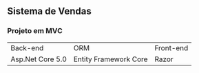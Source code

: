<h2>Sistema de Vendas</h2>
<h3>Projeto em MVC</h3>
<table>
  <tr>
    <td>Back-end</td>
    <td>ORM</td>
    <td>Front-end</td>
  </tr>
  <tr>
    <td>Asp.Net Core 5.0</td>
    <td>Entity Framework Core</td>
    <td>Razor</td>
  </tr>
</table>

